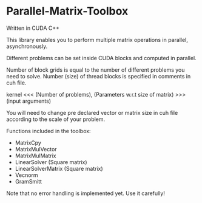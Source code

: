 # Parallel-Matrix-Toolbox

Written in CUDA C++

This library enables you to perform multiple matrix operations in parallel, asynchronously.

Different problems can be set inside CUDA blocks and computed in parallel.

Number of block grids is equal to the number of different problems you need to solve. Number (size) of thread blocks is specified in comments in cuh file.

kernel <<< (Number of problems), (Parameters w.r.t size of matrix) >>> (input arguments)

You will need to change pre declared vector or matrix size in cuh file according to the scale of your problem.

Functions included in the toolbox:
- MatrixCpy
- MatrixMulVector
- MatrixMulMatrix
- LinearSolver (Square matrix)
- LinearSolverMatrix (Square matrix)
- Vecnorm
- GramSmitt

Note that no error handling is implemented yet. Use it carefully!
